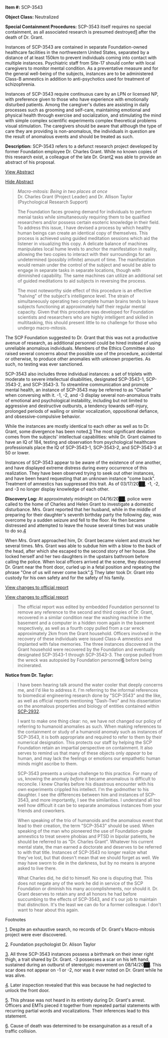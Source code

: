 **Item #:** SCP-3543

**Object Class:** Neutralized

**Special Containment Procedures:** SCP-3543 itself requires no special containment, as all associated research is presumed destroyed[1](javascript:;) after the death of Dr. Grant.

Instances of SCP-3543 are contained in separate Foundation-owned healthcare facilities in the northwestern United States, separated by a distance of at least 150km to prevent individuals coming into contact with multiple instances. Psychiatric staff from Site-17 should confer with local caregivers to monitor mental condition. As a preventative measure and for the general well-being of the subjects, instances are to be administered Class-B amnestics in addition to anti-psychotics used for treatment of schizophrenia.

Instances of SCP-3543 require continuous care by an LPN or licensed NP, with preference given to those who have experience with emotionally disturbed patients. Among the caregiver's duties are assisting in daily processes such as grooming and self-care, maintaining emotional and physical health through exercise and socialization, and stimulating the mind with simple complex scientific experiments complex theoretical problems visual stimulation. The caregivers should be aware that although the type of care they are providing is non-anomalous, the individuals in question are the result of anomalous events and should be treated as such.

**Description:** SCP-3543 refers to a defunct research project developed by former Foundation employee Dr. Charles Grant. While no known copies of this research exist, a colleague of the late Dr. Grant[2](javascript:;) was able to provide an abstract of his proposal.

[View Abstract](javascript:;)

[Hide Abstract](javascript:;)

> _Macro-mitosis: Being in two places at once_  
> Dr. Charles Grant (Project Leader) and Dr. Allison Taylor (Psychological Research Support)
> 
> The Foundation faces growing demand for individuals to perform menial tasks while simultaneously requiring them to be qualified researchers and/or possess certain esoteric knowledge in their field. To address this issue, I have devised a process by which healthy human beings can create an identical copy of themselves. This process is achieved using guided meditation sessions which aid the listener in visualizing this copy. A delicate balance of machines manipulates local hume levels to anchor the manifestation in reality, allowing the two copies to interact with their surroundings for an undetermined (possibly infinite) amount of time. The manifestation would remain under the control of the subject and would be able to engage in separate tasks in separate locations, though with diminished capability. The same machines can utilize an additional set of guided meditations to aid subjects in reversing the process.
> 
> The most noteworthy side effect of this procedure is an effective "halving" of the subject's intelligence level. The strain of simultaneously operating two complete human brains tends to leave subjects functioning at approximately half their regular mental capacity. Given that this procedure was developed for Foundation scientists and researchers who are highly intelligent and skilled in multitasking, this should present little to no challenge for those who undergo macro-mitosis.

The SCP Foundation suggested to Dr. Grant that this was not a productive avenue of research, as additional personnel could be hired instead of using unreliable anomalous individuals. Members of the Ethics Committee also raised several concerns about the possible use of the procedure, accidental or otherwise, to produce other anomalies with unknown properties. As such, no testing was ever sanctioned.

SCP-3543 also includes three individual instances: a set of triplets with moderate to severe intellectual disabilities, designated SCP-3543-1, SCP-3543-2, and SCP-3543-3. To streamline communication and promote mental health, an instance of SCP-3543 may be referred to as "Charlie" when conversing with it. -1, -2, and -3 display several non-anomalous traits of emotional and psychological instability, including but not limited to aggressive and destructive outbursts, a tendency towards self-injury, prolonged periods of wailing or similar vocalization, oppositional defiance, and obsessive-compulsive behavior.

While the instances are mostly identical to each other as well as to Dr. Grant, some divergence has been noted.[3](javascript:;) The most significant deviation comes from the subjects' intellectual capabilities: while Dr. Grant claimed to have an IQ of 184, testing and observation from psychological healthcare professionals place the IQ of SCP-3543-1, SCP-3543-2, and SCP-3543-3 at 50 or lower.

Instances of SCP-3543 appear to be aware of the existence of one another, and have displayed extreme distress during every occurrence of this realization. They have been observed trying to seek out other instances, and have been heard requesting that an unknown instance "come back". Treatment of amnestics has suppressed this trait. As of 03/17/20██, -1, -2, and -3 no longer display knowledge of each other.

**Discovery Log:** At approximately midnight on 04/16/20██, police were called to the home of Charles and Helen Grant to investigate a domestic disturbance. Mrs. Grant reported that her husband, while in the middle of preparing for their daughter's seventh birthday party the following day, was overcome by a sudden seizure and fell to the floor. He then became distressed and attempted to leave the house several times but was unable to do so.[4](javascript:;)

When Mrs. Grant approached him, Dr. Grant became violent and struck her several times. Mrs. Grant was able to subdue him with a blow to the back of the head, after which she escaped to the second story of her house. She locked herself and her two daughters in the upstairs bathroom before calling the police. When local officers arrived at the scene, they discovered Dr. Grant near the front door, curled up in a fetal position and repeating the phrase "One of us will never come back".[5](javascript:;) They later took Dr. Grant into custody for his own safety and for the safety of his family.

[View changes to official report](javascript:;)

[View changes to official report](javascript:;)

> The official report was edited by embedded Foundation personnel to remove any reference to the second and third copies of Dr. Grant, recovered in a similar condition near the washing machine in the basement and a computer in a hidden room again in the basement respectively, as well as a fourth copy pulled from a car wreck approximately 2km from the Grant household. Officers involved in the recovery of these individuals were issued Class-A amnestics and implanted with false memories. The three instances discovered in the Grant household were recovered by the Foundation and eventually designated SCP-3543-1 through SCP-3543-3. The corpse pulled from the wreck was autopsied by Foundation personnel[6](javascript:;) before being incinerated.

**Notice from Dr. Taylor:**

> I have been hearing talk around the water cooler that deeply concerns me, and I'd like to address it. I'm referring to the informal references to biomedical engineering research done by "SCP-3543" and the like, as well as official reports mentioning "Dash-Two" and his dissertation on the anomalous properties and biology of entities contained within [SCP-2932](/scp-2932).
> 
> I want to make one thing clear: no, we have not changed our policy of referring to humanoid anomalies as such. When making references to the containment or study of a humanoid anomaly such as instances of SCP-3543, it is both appropriate and required to refer to them by their numerical designation. This protects our staff by helping the SCP Foundation retain an impartial perspective on containment. It also serves to remind us that many of these objects only _appear_ to be human, and may lack the feelings or emotions our empathetic human minds might ascribe to them.
> 
> SCP-3543 presents a unique challenge to this practice. For many of us, knowing the anomaly _before_ it became anomalous is difficult to reconcile. I knew Charles before his disastrous encounter with his own experiments crippled his intellect. I'm the godmother to his daughter. I see the differences between him and instances of SCP-3543, and more importantly, I see the similarities. I understand all too well how difficult it can be to separate anomalous instances from your friends and coworkers.
> 
> When speaking of the trio of humanoids and the anomalous event that lead to their creation, the term "SCP-3543" should be used. When speaking of the man who pioneered the use of Foundation-grade amnestics to treat severe phobias and PTSD in bipolar patients, he should be referred to as "Dr. Charles Grant". Whatever his current mental state, the man earned a doctorate and deserves to be referred to with that title. Instances of SCP-3543 no longer realize what they've lost, but that doesn't mean that we should forget as well. We may have sworn to die in the darkness, but by no means is anyone asked to live there.
> 
> What Charles did, he did to himself. No one is disputing that. This does not negate any of the work he did in service of the SCP Foundation or diminish his many accomplishments, nor should it. Dr. Grant deserves to retain any and all honors he had before succumbing to the effects of SCP-3543, and it's our job to maintain that distinction. It's the least we can do for a former colleague. I don't want to hear about this again.

Footnotes

[1](javascript:;). Despite an exhaustive search, no records of Dr. Grant's Macro-mitosis project were ever discovered.

[2](javascript:;). Foundation psychologist Dr. Alison Taylor

[3](javascript:;). All three SCP-3543 instances possess a birthmark on their inner right thigh, a trait shared by Dr. Grant. -3 possesses a scar on his left hand, sustained during an outburst of stereotypic movement on 08/14/20██. This scar does not appear on -1 or -2, nor was it ever noted on Dr. Grant while he was alive.

[4](javascript:;). Later inspection revealed that this was because he had neglected to unlock the front door.

[5](javascript:;). This phrase was not heard in its entirety during Dr. Grant's arrest. Officers and EMTs pieced it together from repeated partial statements with recurring partial words and vocalizations. Their inferences lead to this statement.

[6](javascript:;). Cause of death was determined to be exsanguination as a result of a traffic collision.